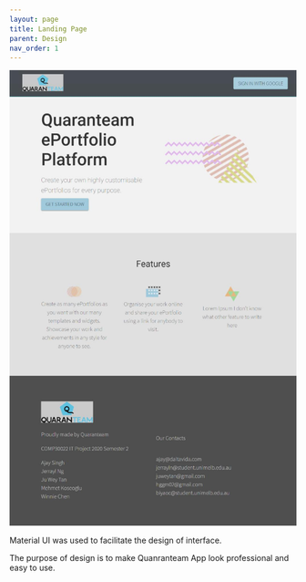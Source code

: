 ```yaml
---
layout: page
title: Landing Page
parent: Design
nav_order: 1
---
```


![Landing Page](../img/Landing_Page.jpg)

Material UI was used to facilitate the design of interface.

The purpose of design is to make Quanranteam App look professional and easy to use.
